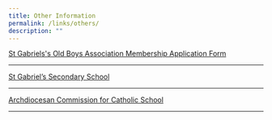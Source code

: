 ```yaml
---
title: Other Information
permalink: /links/others/
description: ""
---
```

[St Gabriels's Old Boys Association Membership Application Form](https://drive.google.com/file/d/19bCxDcE6C6Cv1-NABS3Yg9rXmNMGXHs3/view?usp=sharing)

---------------------

[St Gabriel’s Secondary School](http://stgabrielssec.moe.edu.sg/)  
 
--------------------- 
[Archdiocesan Commission for Catholic School](http://accs.sg/)

---------------------